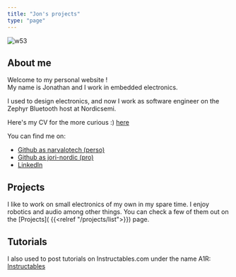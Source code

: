 ```yaml
---
title: "Jon's projects"
type: "page"
---
```


![w53](/w53.JPG)

About me
--------

Welcome to my personal website !  
My name is Jonathan and I work in embedded electronics.

I used to design electronics, and now I work as software engineer on the Zephyr Bluetooth host at Nordicsemi.

Here's my CV for the more curious :) [here](/cv_rico_jonathan_en.pdf)

You can find me on:
- [Github as narvalotech (perso)](https://github.com/narvalotech)
- [Github as jori-nordic (pro)](https://github.com/jori-nordic)
- [LinkedIn](https://www.linkedin.com/in/jonathan-rico-marc/)

Projects
--------

I like to work on small electronics of my own in my spare time. I enjoy robotics and audio among other things.
You can check a few of them out on the [Projects]( {{<relref "/projects/list">}}) page.

Tutorials
---------

I also used to post tutorials on Instructables.com under the name A1R: [Instructables](https://instructables.com/member/a1r/)
